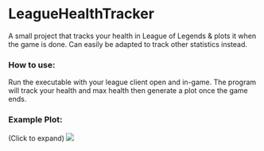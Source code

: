 # LeagueHealthTracker
A small project that tracks your health in League of Legends &amp; plots it when the game is done. Can easily be adapted to track other statistics instead.

### How to use:

Run the executable with your league client open and in-game.
The program will track your health and max health then generate
a plot once the game ends.

### Example Plot:
(Click to expand)
![](https://i.imgur.com/0q1Oup6.png)
